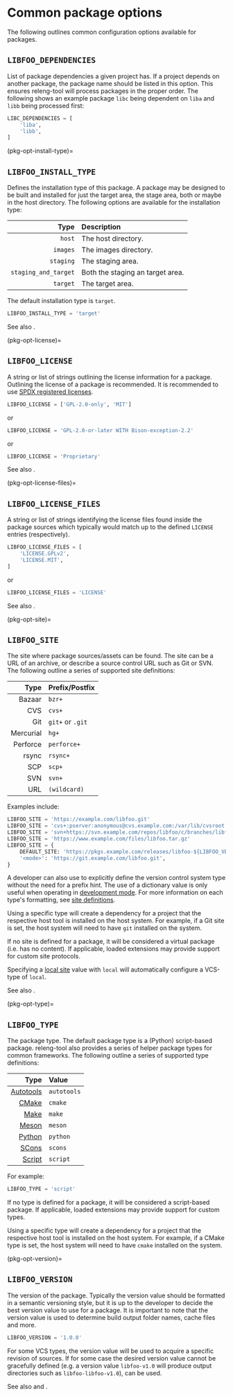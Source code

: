 # Common package options

The following outlines common configuration options available for packages.

## `LIBFOO_DEPENDENCIES`

List of package dependencies a given project has. If a project depends on
another package, the package name should be listed in this option. This ensures
releng-tool will process packages in the proper order. The following shows an
example package `libc` being dependent on `liba` and `libb` being
processed first:

```python
LIBC_DEPENDENCIES = [
    'liba',
    'libb',
]
```

(pkg-opt-install-type)=
## `LIBFOO_INSTALL_TYPE`

Defines the installation type of this package. A package may be designed to be
built and installed for just the target area, the stage area, both or maybe in
the host directory. The following options are available for the installation
type:

| Type                 | Description |
| -------------------: | :- |
| `host`               | The host directory.
| `images`             | The images directory.
| `staging`            | The staging area.
| `staging_and_target` | Both the staging an target area.
| `target`             | The target area.

The default installation type is `target`.

```python
LIBFOO_INSTALL_TYPE = 'target'
```

See also [](pkg-opt-host-provides).

(pkg-opt-license)=
## `LIBFOO_LICENSE`

A string or list of strings outlining the license information for a package.
Outlining the license of a package is recommended.
It is recommended to use [SPDX registered licenses][spdx-licenses].

```python
LIBFOO_LICENSE = ['GPL-2.0-only', 'MIT']
```

or

```python
LIBFOO_LICENSE = 'GPL-2.0-or-later WITH Bison-exception-2.2'
```

or

```python
LIBFOO_LICENSE = 'Proprietary'
```

See also [](pkg-opt-license-files).

(pkg-opt-license-files)=
## `LIBFOO_LICENSE_FILES`

A string or list of strings identifying the license files found inside the
package sources which typically would match up to the defined `LICENSE`
entries (respectively).

```python
LIBFOO_LICENSE_FILES = [
    'LICENSE.GPLv2',
    'LICENSE.MIT',
]
```

or

```python
LIBFOO_LICENSE_FILES = 'LICENSE'
```

See also [](pkg-opt-license).

(pkg-opt-site)=
## `LIBFOO_SITE`

The site where package sources/assets can be found. The site can be a URL
of an archive, or describe a source control URL such as Git or SVN. The
following outline a series of supported site definitions:

| Type      | Prefix/Postfix |
| --------: | :- |
| Bazaar    | `bzr+`
| CVS       | `cvs+`
| Git       | `git+` or `.git`
| Mercurial | `hg+`
| Perforce  | `perforce+`
| rsync     | `rsync+`
| SCP       | `scp+`
| SVN       | `svn+`
| URL       | `(wildcard)`

Examples include:

```python
LIBFOO_SITE = 'https://example.com/libfoo.git'
LIBFOO_SITE = 'cvs+:pserver:anonymous@cvs.example.com:/var/lib/cvsroot mymodule'
LIBFOO_SITE = 'svn+https://svn.example.com/repos/libfoo/c/branches/libfoo-1.2'
LIBFOO_SITE = 'https://www.example.com/files/libfoo.tar.gz'
LIBFOO_SITE = {
    DEFAULT_SITE: 'https://pkgs.example.com/releases/libfoo-${LIBFOO_VERSION}.tar.gz',
    '<mode>': 'https://git.example.com/libfoo.git',
}
```

A developer can also use [](pkg-opt-vcs-type) to explicitly define the version
control system type without the need for a prefix hint. The use of a
dictionary value is only useful when operating in
[development mode](/guides/development-mode). For more information on each
type's formatting, see [site definitions](site-definitions).

Using a specific type will create a dependency for a project that the
respective host tool is installed on the host system. For example, if a
Git site is set, the host system will need to have `git` installed on the
system.

If no site is defined for a package, it will be considered a virtual package
(i.e. has no content). If applicable, loaded extensions may provide support
for custom site protocols.

Specifying a [local site](site-local) value with `local` will automatically
configure a VCS-type of `local`.

See also [](pkg-opt-vcs-type).

(pkg-opt-type)=
## `LIBFOO_TYPE`

The package type. The default package type is a (Python) script-based package.
releng-tool also provides a series of helper package types for common
frameworks. The following outline a series of supported type definitions:

| Type                            | Value |
| ------------------------------: | :- |
| [Autotools](pkg-type-autotools) | `autotools`
| [CMake](pkg-type-cmake)         | `cmake`
| [Make](pkg-type-make)           | `make`
| [Meson](pkg-type-meson)         | `meson`
| [Python](pkg-type-python)       | `python`
| [SCons](pkg-type-scons)         | `scons`
| [Script](pkg-type-script)       | `script`

For example:

```python
LIBFOO_TYPE = 'script'
```

If no type is defined for a package, it will be considered a script-based
package. If applicable, loaded extensions may provide support for custom
types.

Using a specific type will create a dependency for a project that the
respective host tool is installed on the host system. For example, if a
CMake type is set, the host system will need to have `cmake` installed on
the system.

(pkg-opt-version)=
## `LIBFOO_VERSION`

The version of the package. Typically the version value should be formatted
in a semantic versioning style, but it is up to the developer to decide
the best version value to use for a package. It is important to note that
the version value is used to determine build output folder names, cache
files and more.

```python
LIBFOO_VERSION = '1.0.0'
```

For some VCS types, the version value will be used to acquire a specific
revision of sources. If for some case the desired version value cannot be
gracefully defined (e.g. a version value `libfoo-v1.0` will produce output
directories such as `libfoo-libfoo-v1.0`), [](pkg-opt-revision) can be used.

See also [](pkg-opt-devmode-revision) and [](pkg-opt-revision).


[spdx-licenses]: https://spdx.org/licenses/
